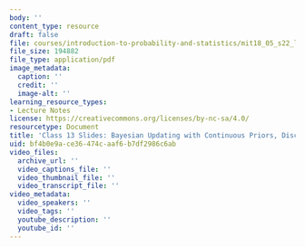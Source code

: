 ```yaml
---
body: ''
content_type: resource
draft: false
file: courses/introduction-to-probability-and-statistics/mit18_05_s22_lec13.pdf
file_size: 194882
file_type: application/pdf
image_metadata:
  caption: ''
  credit: ''
  image-alt: ''
learning_resource_types:
- Lecture Notes
license: https://creativecommons.org/licenses/by-nc-sa/4.0/
resourcetype: Document
title: 'Class 13 Slides: Bayesian Updating with Continuous Priors, Discrete Data'
uid: bf4b0e9a-ce36-474c-aaf6-b7df2986c6ab
video_files:
  archive_url: ''
  video_captions_file: ''
  video_thumbnail_file: ''
  video_transcript_file: ''
video_metadata:
  video_speakers: ''
  video_tags: ''
  youtube_description: ''
  youtube_id: ''
---
```

